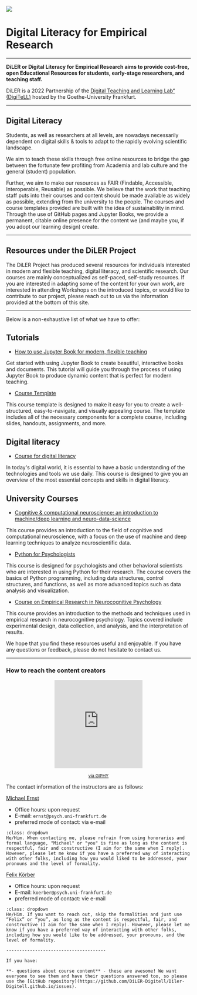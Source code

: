 
![](https://felixkoerber.github.io/jb/_static/logo.png)
# Digital Literacy for Empirical Research

-------------------------------------------------

**DiLER or Digital Literacy for Empirical Research aims to provide cost-free, open Educational Resources for students, early-stage researchers, and teaching staff.**

DiLER is a 2022 Partnership of the [Digital Teaching and Learning Lab“ (DigiTeLL)](https://www.uni-frankfurt.de/106206707/Projekt_DigiTeLL) hosted by the Goethe-University Frankfurt.

-----------------------------------------------

## Digital Literacy

Students, as well as researchers at all levels, are nowadays necessarily dependent on digital skills & tools to adapt to the rapidly evolving scientific landscape.

We aim to teach these skills through free online resources to bridge the gap between the fortunate few profiting from Academia and lab culture and the general (student) population.

Further, we aim to make our resources as FAIR (Findable, Accessible, Interoperable, Reusable) as possible. We believe that the work that teaching staff puts into their courses and content should be made available as widely as possible, extending from the university to the people. The courses and course templates provided are built with the idea of sustainability in mind. Through the use of GitHub pages and Jupyter Books, we provide a permanent, citable online presence for the content we (and maybe you, if you adopt our learning design) create.


-----------------------------------------------

## Resources under the DiLER Project

The DiLER Project has produced several resources for individuals interested in modern and flexible teaching, digital literacy, and scientific research. Our courses are mainly conceptualized as self-paced, self-study resources. If you are interested in adapting some of the content for your own work, are interested in attending Workshops on the introduced topics, or would like to contribute to our project, please reach out to us via the information provided at the bottom of this site.

-----------------------------------------------

Below is a non-exhaustive list of what we have to offer:

## Tutorials
* [How to use Jupyter Book for modern, flexible teaching](https://diler-digitell.github.io/Jupyter-Book/)

Get started with using Jupyter Book to create beautiful, interactive books and documents. This tutorial will guide you through the process of using Jupyter Book to produce dynamic content that is perfect for modern teaching.

* [Course Template](https://github.com/DiLER-Digitell/Course-template)

This course template is designed to make it easy for you to create a well-structured, easy-to-navigate, and visually appealing course. The template includes all of the necessary components for a complete course, including slides, handouts, assignments, and more.

## Digital literacy

* [Course for digital literacy](https://diler-digitell.github.io/DiLER_digital_literacy_course/)

In today's digital world, it is essential to have a basic understanding of the technologies and tools we use daily. This course is designed to give you an overview of the most essential concepts and skills in digital literacy.

## University Courses

* [Cognitive & computational neuroscience: an introduction to machine/deep learning and neuro-data-science](https://peerherholz.github.io/Cog_Com_Neuro_ML_DL/)

This course provides an introduction to the field of cognitive and computational neuroscience, with a focus on the use of machine and deep learning techniques to analyze neuroscientific data.

* [Python for Psychologists](https://m-earnest.github.io/Python_for_Psychologists_Winter2022/)

This course is designed for psychologists and other behavioral scientists who are interested in using Python for their research. The course covers the basics of Python programming, including data structures, control structures, and functions, as well as more advanced topics such as data analysis and visualization.

* [Course on Empirical Research in Neurocognitive Psychology](https://peerherholz.github.io/EXPRA_Winter2021)

This course provides an introduction to the methods and techniques used in empirical research in neurocognitive psychology. Topics covered include experimental design, data collection, and analysis, and the interpretation of results.

We hope that you find these resources useful and enjoyable. If you have any questions or feedback, please do not hesitate to contact us.

-----------------------------------------------

### How to reach the content creators

<p align="center"><iframe src="https://giphy.com/embed/U6GunJi6B1o7ecMfKc" width="240" height="240" frameBorder="0" vspace="0" class="giphy-embed" allowFullScreen style="overflow-y: hidden;"></iframe></p><p align="center"><a href="https://giphy.com/gifs/justviralnet-funny-mistake-spelling-U6GunJi6B1o7ecMfKc"><small>via GIPHY</small></a></p></p>

The contact information of the instructors are as follows:

[Michael Ernst](https://github.com/M-earnest)

- Office hours: upon request
- E-mail: `ernst@psych.uni-frankfurt.de`
- preferred mode of contact: via  e-mail

```{admonition} How to address one another?
:class: dropdown
He/Him. When contacting me, please refrain from using honoraries and formal language, "Michael" or "you" is fine as long as the content is respectful, fair and constructive (I aim for the same when I reply).
However, please let me know if you have a preferred way of interacting with other folks, including how you would liked to be addressed, your pronouns and the level of formality.
```

[Felix Körber](x)

- Office hours: upon request
- E-mail: `koerber@psych.uni-frankfurt.de`
- preferred mode of contact: vie e-mail

```{admonition} How to address one another?
:class: dropdown
He/Him. If you want to reach out, skip the formalities and just use “Felix” or “you”, as long as the content is respectful, fair, and constructive (I aim for the same when I reply). However, please let me know if you have a preferred way of interacting with other folks, including how you would like to be addressed, your pronouns, and the level of formality.

--------------------------------------

If you have:

**- questions about course content** - these are awesome! We want everyone to see them and have their questions answered too, so please use the [GitHub repository](https://github.com/DiLER-Digitell/Diler-Digitell.github.io/issues).



